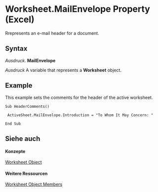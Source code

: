 
# Worksheet.MailEnvelope Property (Excel)

Rrepresents an e-mail header for a document.


## Syntax

 _Ausdruck_. **MailEnvelope**

 _Ausdruck_ A variable that represents a **Worksheet** object.


## Example

This example sets the comments for the header of the active worksheet.


```
Sub HeaderComments() 
 
 ActiveSheet.MailEnvelope.Introduction = "To Whom It May Concern: " 
 
End Sub
```


## Siehe auch


#### Konzepte


[Worksheet Object](182b705e-854a-81cc-a4b0-59b942de55ae.md)
#### Weitere Ressourcen


[Worksheet Object Members](http://msdn.microsoft.com/library/f8c1afea-1a1c-f5e4-37e3-52c434c8c157%28Office.15%29.aspx)